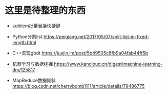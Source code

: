 # 这里是待整理的东西

- subliem批量替换快捷键
- Python分割list https://peiqiang.net/2017/05/07/split-list-in-fixed-length.html
- C++实现gbdt https://juejin.im/post/5b49505c6fb9a04fab44ff5b
- 机器学习与数据挖掘 https://www.kancloud.cn/digest/machine-learning-dm/125817

- MapReduce数据倾斜 https://blog.csdn.net/cherrybomb1111/article/details/79486775
